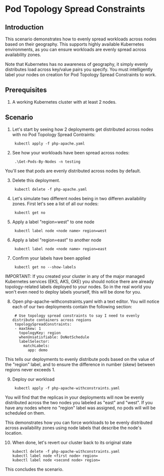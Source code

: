 # Pod Topology Spread Constraints

## Introduction
This scenario demonstrates how to evenly spread workloads across nodes based on their geography.  This supports highly available Kubernetes environments, as you can ensure workloads are evenly spread across availability zones.

Note that Kubernetes has no awareness of geography, it simply evenly distributes load across key/value pairs you specify.  You must intelligently label your nodes on creation for Pod Topology Spread Constraints to work.

## Prerequisites
1. A working Kubernetes cluster with at least 2 nodes.

## Scenario
1. Let's start by seeing how 2 deployments get distributed across nodes with no Pod Topology Spread Contraints:

        kubectl apply -f php-apache.yaml

2. See how your workloads have been spread across nodes:

        .\Get-Pods-By-Nodes -n testing

You'll see that pods are evenly distributed across nodes by default.  

3. Delete this deployment.

        kubectl delete -f php-apache.yaml

4. Let's simulate two different nodes being in two differen availability zones.  First let's see a list of all our nodes:

        kubectl get no

5. Apply a label "region=west" to one node

        kubectl label node <node name> region=west

6. Apply a label "region=east" to another node

        kubectl label node <node name> region=east

7. Confirm your labels have been applied

        kubectl get no --show-labels

IMPORTANT: If you created your cluster in any of the major managed Kubernetes services (EKS, AKS, GKE) you should notice there are already topology-related labels deployed to your nodes.  So in the real world you won't even need to deploy labels yourself, this will be done for you.

8. Open php-apache-withconstraints.yaml with a text editor.  You will notice each of our two deployments contain the following section:

        # Use topology spread constraints to say I need to evenly distribute containers across regions
        topologySpreadConstraints:
        - maxSkew: 1
          topologyKey: region
          whenUnsatisfiable: DoNotSchedule
          labelSelector:
            matchLabels:
              app: demo

This tells our deployments to evenly distribute pods based on the value of the "region" label, and to ensure the difference in number (skew) between regions never exceeds 1.

9. Deploy our workload

        kubectl apply -f php-apache-withconstraints.yaml

You will find that the replicas in your deployments will now be evenly distributed across the two nodes you labeled as "east" and "west".  If you have any nodes where no "region" label was assigned, no pods will will be scheduled on them.

This demonstrates how you can force workloads to be evenly distributed across availability zones using node labels that describe the node's location.

10. When done, let's revert our cluster back to its original state

        kubectl delete -f php-apache-withconstraints.yaml
        kubectl label node <first node> region=
        kubectl label node <second node> region=

This concludes the scenario.